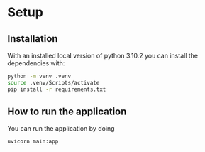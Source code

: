 # Setup

## Installation

With an installed local version of python 3.10.2 you can install the dependencies with:

```bash
python -m venv .venv
source .venv/Scripts/activate
pip install -r requirements.txt
```

## How to run the application

You can run the application by doing

```bash
uvicorn main:app
```
